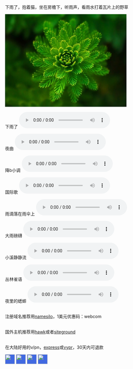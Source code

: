 下雨了，抱着猫，坐在房檐下，听雨声，看雨水打着瓦片上的野草

![下雨了，轻音乐](https://raw.githubusercontent.com/jiepai/jiepai.github.io/master/0.jpg "听雨")

下雨了
<audio src="https://www.rainymood.com/audio1110/0.m4a" controls="controls"></audio>

夜曲
<audio src="https://upload.wikimedia.org/wikipedia/commons/5/5c/Frederic_Chopin_-_Nocturne_Eb_major_Opus_9%2C_number_2.ogg" volume="0.1;" loop="loop" controls="controls"></audio>

降b小调
<audio src="https://upload.wikimedia.org/wikipedia/commons/4/4b/Frédéric_Chopin_-_Nocturne_in_B-flat_minor%2C_Op._9%2C_No._1.ogg" volume="0.1;" loop="loop" controls="controls"></audio>

国际歌
<audio src="https://upload.wikimedia.org/wikipedia/commons/f/fe/Internationale.ogg" volume="0.1;" loop="loop" controls="controls"></audio>

雨滴落在雨伞上
<audio src="https://www.zapsplat.com/wp-content/uploads/2015/sound-effects-lukas-tvrdon/lukas_tvrdon_rain_heavy_on_umbrella_and_concrete_with_thunders_kuala_lumpur_malaysia_010.mp3" controls="controls"></audio>

大雨磅礴
<audio src="https://www.zapsplat.com/wp-content/uploads/2015/sound-effects-lukas-tvrdon/lukas_tvrdon_rain_heavy_diifused_noise_and_high_tone_drips_on_concrete_bali_indonesia_001.mp3" controls="controls"></audio>

小溪静静流
<audio src="https://www.zapsplat.com/wp-content/uploads/2015/sound-effects-kedr-sfx/kedr_sfx_hydrophone_stream_forest_streamlet_medium_gurgling.mp3" loop="loop" controls="controls"></audio>

丛林雀语
<audio src="https://www.zapsplat.com/wp-content/uploads/2015/sound-effects-free-to-use-sounds/ftus_forest_amb_short_birds_distant_river_cat_tien_national_park_vietnam_570.mp3" loop="loop" controls="controls"></audio>

夜里的蟋蟀
<audio src="https://www.zapsplat.com/wp-content/uploads/2015/sound-effects-audio-hero/audio_hero_NightAmbienceCalm%20PE011801.mp3" loop="loop" controls="controls"></audio>

<br>注册域名推荐用[namesilo](https://bit.ly/lnikym)，1美元优惠码：webcom

<br>国外主机推荐用[hawk](http://bit.ly/2KnCb5J)或者[siteground](http://bit.ly/2Iqd2ob)

<br>在大陆好用的v/pn，[express](http://bit.ly/lnikpre)或[vypr](http://bit.ly/lnikvyr)，30天内可退款

<!-- AddToAny BEGIN -->
<div>
<a href="https://www.addtoany.com/share#url=https%3A%2F%2Fjiepai.github.io%2F&amp;title=" target="_blank"><img src="https://static.addtoany.com/buttons/a2a.svg" width="32" height="32" style="background-color:royalblue"></a>
<a href="https://www.addtoany.com/add_to/facebook?linkurl=https%3A%2F%2Fjiepai.github.io%2F&amp;linkname=" target="_blank"><img src="https://static.addtoany.com/buttons/facebook.svg" width="32" height="32" style="background-color:royalblue"></a>
<a href="https://www.addtoany.com/add_to/twitter?linkurl=https%3A%2F%2Fjiepai.github.io%2F&amp;linkname=" target="_blank"><img src="https://static.addtoany.com/buttons/twitter.svg" width="32" height="32" style="background-color:royalblue"></a>
<a href="https://www.addtoany.com/add_to/google_plus?linkurl=https%3A%2F%2Fjiepai.github.io%2F&amp;linkname=" target="_blank"><img src="https://static.addtoany.com/buttons/google_plus.svg" width="32" height="32" style="background-color:royalblue"></a>
</div>
<!-- AddToAny END -->
